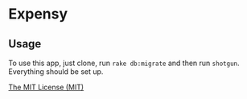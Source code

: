 # Expensy

## Usage

To use this app, just clone, run `rake db:migrate` and then run `shotgun`.
Everything should be set up.


<p data-visibility='hidden'><a href='https://opensource.org/licenses/mit-license.php' title='Golf Clubber'>The MIT License (MIT)</a> </p>
